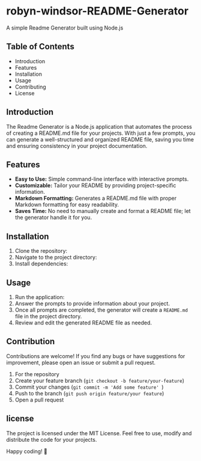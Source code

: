 # robyn-windsor-README-Generator

A simple Readme Generator built using Node.js

## Table of Contents

- Introduction
- Features
- Installation
- Usage
- Contributing
- License

## Introduction

The Readme Generator is a Node.js application that automates the process of creating a README.md file for your projects. With just a few prompts, you can generate a well-structured and organized README file, saving you time and ensuring consistency in your project documentation.

## Features

- **Easy to Use:** Simple command-line interface with interactive prompts.
- **Customizable:** Tailor your README by providing project-specific information.
- **Markdown Formatting:** Generates a README.md file with proper Markdown formatting for easy readability.
- **Saves Time:** No need to manually create and format a README file; let the generator handle it for you.

## Installation

1. Clone the repository:
2. Navigate to the project directory:
3. Install dependencies:

## Usage

1. Run the application:
2. Answer the prompts to provide information about your project.
3. Once all prompts are completed, the generator will create a `README.md` file in the project directory.
4. Review and edit the generated README file as needed.

## Contribution

Contributions are welcome! If you find any bugs or have suggestions for improvement, please open an issue or submit a pull request.

1. For the repository
2. Create your feature branch (`git checkout -b feature/your-feature`)
3. Commit your changes (`git commit -m 'Add some feature' `)
4. Push to the branch (`git push origin feature/your feature`)
5. Open a pull request

## license

The project is licensed under the MIT License. Feel free to use, modify and distribute the code for your projects.

Happy coding! 🚀
